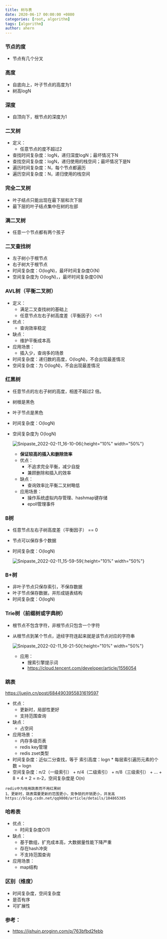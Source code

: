 ```yaml
---
title: 树与表
date: 2020-06-17 00:00:00 +0800
categories: [root, algorithm]
tags: [algorithm]
author: ahern
---
```


### 节点的度

- 节点有几个分叉

### 高度

- 自底向上，叶子节点的高度为1
- 树高logN

### 深度

- 自顶向下，根节点的深度为1

### 二叉树
- 定义：
    - 任意节点的度不超过2
- 查找时间复杂度：logN，递归深度logN；最坏情况下N
- 查找空间复杂度：logN，递归使用的栈空间；最坏情况下是N
- 遍历时间复杂度：N，每个节点都遍历
- 遍历空间复杂度：N，递归使用的栈空间

### 完全二叉树
- 叶子结点只能出现在最下层和次下层
- 最下层的叶子结点集中在树的左部
### 满二叉树
- 任意一个节点都有两个孩子

### 二叉查找树

- 左子树小于根节点
- 右子树大于根节点
- 时间复杂度：O(logN)，最坏时间复杂度O(N)
- 空间复杂度为 O(logN)，，最坏时间复杂度O(N)

### AVL树（平衡二叉树）
- 定义：
    - 满足二叉查找树的基础上
    - 任意节点左右子树高度差（平衡因子）<=1
- 优点：
  - 查询效率稳定
- 缺点：
  - 维护平衡成本高
- 应用场景：
  - 插入少，查询多的场景
- 时间复杂度：递归数的高度，O(logN)，不会出现最差情况
- 空间复杂度：为 O(logN)，不会出现最差情况

### 红黑树

- 任意节点的左右子树的高度，相差不超过2 倍。
- 树根是黑色
- 叶子节点是黑色
- 时间复杂度：O(logN)
- 空间复杂度为 O(logN)

  ![Snipaste_2022-02-11_16-10-06](https://raw.githubusercontent.com/li-zeyuan/access/master/img/Snipaste_2022-02-11_16-10-06.png){:height="10%" width="50%"}

  - **保证较高的插入和删除效率**
  - 优点：
    - 不追求完全平衡，减少自旋
    - 兼顾删除和插入的效率
  - 缺点：
    - 查询效率比平衡二叉树略低
  - 应用场景：
    - 操作系统虚拟内存管理、hashmap键存储
    - epoll管理事件
    
### B树

- 任意节点左右子树高度差（平衡因子） == 0
- 节点可以保存多个数据
- 时间复杂度：O(logN)

  ![Snipaste_2022-02-11_15-59-59](https://raw.githubusercontent.com/li-zeyuan/access/master/img/Snipaste_2022-02-11_15-59-59.png){:height="10%" width="50%"}

### B+树

- 非叶子节点只保存索引，不保存数据
- 叶子节点保存数据，并形成链表结构
- 时间复杂度：O(logN)

### Trie树（前缀树或字典树）

- 根节点不包含字符，非根节点只包含一个字符

- 从根节点到某个节点，途经字符连起来就是该节点对应的字符串

  ![Snipaste_2022-02-11_16-21-50](https://raw.githubusercontent.com/li-zeyuan/access/master/img/Snipaste_2022-02-11_16-21-50.png){:height="10%" width="50%"}

  - 应用：
    - 搜索引擎提示词
    - https://cloud.tencent.com/developer/article/1556054

### 跳表
https://juejin.cn/post/6844903955831619597
  - 优点：
    - 更新时，局部性更好
    - 支持范围查询
  - 缺点：
    - 占空间
  - 应用场景：
    - 内存多级页表
    - redis key管理
    - redis zset类型
  - 时间复杂度：近似二分查找，等于 索引高度：logn * 每层索引遍历元素的个数 = logn
  - 空间复杂度：n/2（一级索引） + n/4（二级索引） + n/8（三级索引） + … + 8 + 4 + 2 = n-2，空间复杂度是 O(n)
  ```
  redis中为啥用跳表而不用红黑树
  1、更新时，跳表需要更新的范围更小，竞争锁的开销更小，并发高
  https://blog.csdn.net/qq9808/article/details/104865385
  ```

### 哈希表
  - 优点：
    - 时间复杂度O(1)
  - 缺点：
    - 基于数组，扩充成本高，大数据量性能下降严重
    - 存在hash冲突
    - 不支持范围查询
  - 应用场景：
    - map结构
    
### 区别（维度）
- 时间复杂度，空间复杂度
- 是否有序
- 可扩展性

### 参考：

- https://jishuin.proginn.com/p/763bfbd2febb
